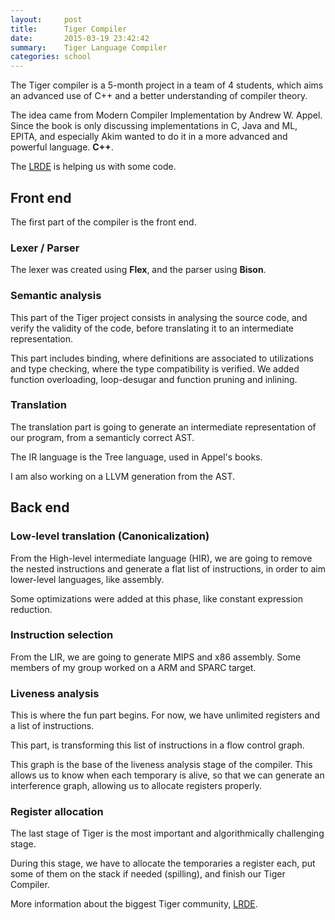 ```yaml
---
layout:     post
title:      Tiger Compiler
date:       2015-03-19 23:42:42
summary:    Tiger Language Compiler
categories: school
---
```


The Tiger compiler is a 5-month project in a team of 4 students, which aims an
advanced use of C++ and a better understanding of compiler theory.

The idea came from Modern Compiler Implementation by Andrew W. Appel.
Since the book is only discussing implementations in C, Java and ML, EPITA, and
especially Akim wanted to do it in a more advanced and powerful language.
**C++**.

The [LRDE](https://www.lrde.epita.fr/~tiger/assignments) is helping us
with some code.

## Front end
The first part of the compiler is the front end.

### Lexer / Parser
The lexer was created using **Flex**, and the parser using **Bison**.

### Semantic analysis
This part of the Tiger project consists in analysing the source code,
and verify the validity of the code, before translating it to
an intermediate representation.

This part includes binding, where definitions are associated to utilizations
and type checking, where the type compatibility is verified.
We added function overloading, loop-desugar and function pruning and inlining.

### Translation
The translation part is going to generate an intermediate representation of our
program, from a semanticly correct AST.

The IR language is the Tree language, used in Appel's books.

I am also working on a LLVM generation from the AST.

## Back end

### Low-level translation (Canonicalization)
From the High-level intermediate language (HIR), we are going
to remove the nested instructions and generate a flat list of instructions, in
order to aim lower-level languages, like assembly.

Some optimizations were added at this phase, like constant expression reduction.

### Instruction selection
From the LIR, we are going to generate MIPS and x86 assembly.
Some members of my group worked on a ARM and SPARC target.

### Liveness analysis
This is where the fun part begins. For now, we have unlimited registers and a
list of instructions.

This part, is transforming this list of instructions in a flow control graph.

This graph is the base of the liveness analysis stage of the compiler.
This allows us to know when each temporary is alive, so that we can generate
an interference graph, allowing us to allocate registers properly.

### Register allocation
The last stage of Tiger is the most important and algorithmically challenging
stage.

During this stage, we have to allocate the temporaries a register each,
put some of them on the stack if needed (spilling), and finish our
Tiger Compiler.

More information about the biggest Tiger community, [LRDE](https://www.lrde.epita.fr/~tiger/tiger).
